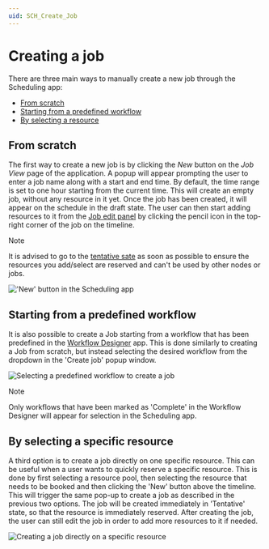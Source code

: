 ```yaml
---
uid: SCH_Create_Job
---
```


# Creating a job

There are three main ways to manually create a new job through the Scheduling app:

- [From scratch](#from-scratch)
- [Starting from a predefined workflow](#starting-from-a-predefined-workflow)
- [By selecting a resource](#by-selecting-a-specific-resource)

## From scratch

The first way to create a new job is by clicking the *New* button on the *Job View* page of the application. A popup will appear prompting the user to enter a job name along with a start and end time. By default, the time range is set to one hour starting from the current time. This will create an empty job, without any resource in it yet. Once the job has been created, it will appear on the schedule in the draft state. The user can then start adding resources to it from the [Job edit panel](xref:SCH_Edit_Job) by clicking the pencil icon in the top-right corner of the job on the timeline. 

> [!NOTE]
> It is advised to go to the [tentative sate](xref:MO_S_Job_States) as soon as possible to ensure the resources you add/select are reserved and can't be used by other nodes or jobs.

!['New' button in the Scheduling app](~/user-guide/images/Scheduling_Create_Job.png)

## Starting from a predefined workflow

It is also possible to create a Job starting from a workflow that has been predefined in the [Workflow Designer](xref:MO_Workflow_Designer) app. This is done similarly to creating a Job from scratch, but instead selecting the desired workflow from the dropdown in the 'Create job' popup window.

![Selecting a predefined workflow to create a job](~/solutions/images/Scheduling_Create_Job_from_Workflow.png)

 > [!NOTE]
> Only workflows that have been marked as 'Complete' in the Workflow Designer will appear for selection in the Scheduling app.

## By selecting a specific resource

A third option is to create a job directly on one specific resource. This can be useful when a user wants to quickly reserve a specific resource. This is done by first selecting a resource pool, then selecting the resource that needs to be booked and then clicking the 'New' button above the timeline. This will trigger the same pop-up to create a job as described in the previous two options. The job will be created immediately in 'Tentative' state, so that the resource is immediately reserved. After creating the job, the user can still edit the job in order to add more resources to it if needed.

![Creating a job directly on a specific resource](~/solutions/images/Scheduling_Create_Job_on_Resource.png)
